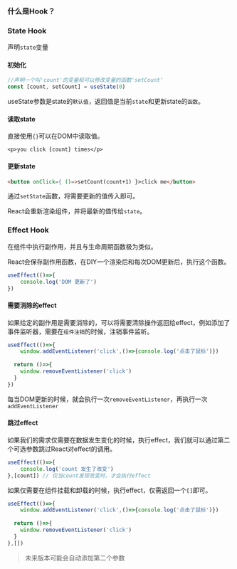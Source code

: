 ### 什么是Hook？

### State Hook

声明`state`变量

#### 初始化

```typescript
//声明一个叫'count'的变量和可以修改变量的函数'setCount'
const [count, setCount] = useState(0)
```

useState参数是state的`默认值`，返回值是当前`state`和更新state的`函数`。

#### 读取state

直接使用`{}`可以在DOM中读取值。

`<p>you click {count} times</p>`

#### 更新state

```html
<button onClick={ ()=>setCount(count+1) }>click me</button>
```

通过`setState`函数，将需要更新的值传入即可。

React会重新渲染组件，并将最新的值传给`state`。

### Effect Hook

在组件中执行副作用，并且与生命周期函数极为类似。

React会保存副作用函数，在DIY一个渲染后和每次DOM更新后，执行这个函数。

```typescript
useEffect(()=>{
	console.log('DOM 更新了')
})
```

#### 需要消除的effect

如果给定的副作用是需要消除的，可以将需要清除操作返回给effect，例如添加了事件监听器，需要在`组件注销`的时候，注销事件监听。

```typescript
useEffect(()=>{
	window.addEventListener('click',()=>{console.log('点击了鼠标')})
  
  return ()=>{
    window.removeEventListener('click')
  }
})
```

每当DOM更新的时候，就会执行一次`removeEventListener`，再执行一次`addEventListener`

#### 跳过effect

如果我们的需求仅需要在数据发生变化的时候，执行effect，我们就可以通过第二个可选参数跳过React对effect的调用。

```typescript
useEffect(()=>{
	console.log('count 发生了改变')
},[count]) // 仅当count发现改变时，才会执行effect

```

如果仅需要在组件挂载和卸载的时候，执行effect，仅需返回一个`[]`即可。

```typescript
useEffect(()=>{
	window.addEventListener('click',()=>{console.log('点击了鼠标')})
  
  return ()=>{
    window.removeEventListener('click')
  }
},[])
```

> 未来版本可能会自动添加第二个参数
